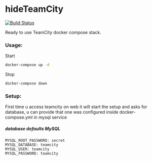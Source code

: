 # hideTeamCity
[![Build Status](https://github.com/youhide/hideTeamCity/workflows/Docker%20Image%20CI/badge.svg)](https://github.com/youhide/hideTeamCity/actions?query=workflow%3A%22Docker+Image+CI%22)

Ready to use TeamCity docker compose stack.

### Usage:
Start
```sh
docker-compose up -d
```

Stop
```sh
docker-compose down
```

### Setup:
First time u access teamcity on web it will start the setup and asks for database, u can provide that one was configured inside docker-compose.yml in mysql service
##### database defaults MySQL
```
MYSQL_ROOT_PASSWORD: secret
MYSQL_DATABASE: teamcity
MYSQL_USER: teamcity
MYSQL_PASSWORD: teamcity
```
